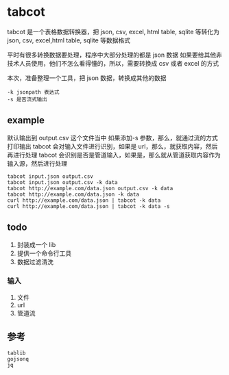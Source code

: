# tabcot

tabcot 是一个表格数据转换器，把 json, csv, excel, html table, sqlite 等转化为 json, csv, excel,html table, sqlite 等数据格式

平时有很多转换数据要处理，程序中大部分处理的都是 json 数据
如果要给其他非技术人员使用，他们不怎么看得懂的，所以，需要转换成 csv 或者 excel 的方式

本次，准备整理一个工具，把 json 数据，转换成其他的数据

```
-k jsonpath 表达式
-s 是否流式输出
```

## example

默认输出到 output.csv 这个文件当中
如果添加-s 参数，那么，就通过流的方式打印输出
tabcot 会对输入文件进行识别，如果是 url，那么，就获取内容，然后再进行处理
tabcot 会识别是否是管道输入，如果是，那么就从管道获取内容作为输入源，然后进行处理

```
tabcot input.json output.csv
tabcot input.json output.csv -k data
tabcot http://example.com/data.json output.csv -k data
tabcot http://example.com/data.json -k data
curl http://example.com/data.json | tabcot -k data
curl http://example.com/data.json | tabcot -k data -s
```

## todo

1. 封装成一个 lib
2. 提供一个命令行工具
3. 数据过滤清洗

### 输入

1. 文件
2. url
3. 管道流

## 参考

```
tablib
gojsonq
jq
```
